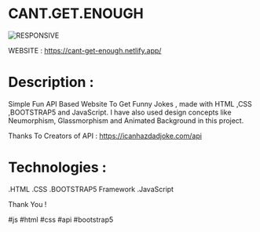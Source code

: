 # CANT.GET.ENOUGH
![RESPONSIVE](https://user-images.githubusercontent.com/63893110/132258711-f013dda0-dcb1-4e0f-8781-cff19ab2a4e6.png)

WEBSITE : https://cant-get-enough.netlify.app/

# Description :
Simple Fun API Based Website To Get Funny Jokes , made with HTML ,CSS ,BOOTSTRAP5 and JavaScript.
I have also used design concepts like Neumorphism, Glassmorphism and Animated Background in this project.

Thanks To Creators of API : https://icanhazdadjoke.com/api

# Technologies :
.HTML
.CSS
.BOOTSTRAP5 Framework
.JavaScript

Thank You !


#js #html #css #api #bootstrap5 
